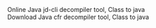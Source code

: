 
<text/>
<text>
<slice color="#1CA4FF" size="20">Online</slice>
</text>

<group>
<action reload="true" visible="[ -e $MODULE_PATH/jd-cli-111 ] &amp;&amp; echo 0 || echo 1">
<title>Jd-cli decompiler</title>
<desc>Java jd-cli decompiler tool, Class to java</desc>
<summary sh="echo Download"/>
<script>
wget -q https://github.com/kakathic/Tool-Terminal/raw/master/Module/jd-cli-111.zip2 -O $TMPDIR/modun.zip 2>/dev/null
unzip -oq $TMPDIR/modun.zip -d $START_DIR/data/module
rm -fr $TMPDIR/modun.zip
</script>
</action>
</group>

<group>
<action reload="true" visible="[ -e $MODULE_PATH/cfr-111 ] &amp;&amp; echo 0 || echo 1">
<title>Cfr decompiler</title>
<desc>Download Java cfr decompiler tool, Class to java</desc>
<summary sh="echo Download"/>
<script>
wget -q https://github.com/kakathic/Tool-Terminal/raw/master/Module/cfr-111.zip2 -O $TMPDIR/modun.zip 2>/dev/null
unzip -oq $TMPDIR/modun.zip -d $START_DIR/data/module
rm -fr $TMPDIR/modun.zip
</script>
</action>
</group>
